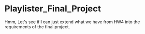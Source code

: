 # Playlister_Final_Project
Hmm, Let's see if I can just extend what we have from HW4 into the requirements of the final project.
